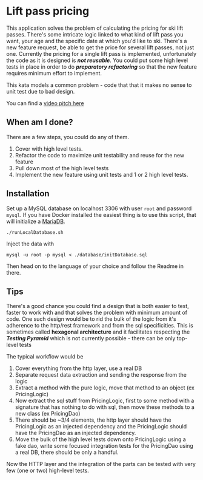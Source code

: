 # Lift pass pricing

This application solves the problem of calculating the pricing for ski lift passes.
There's some intricate logic linked to what kind of lift pass you want, your age
and the specific date at which you'd like to ski. There's a new feature request,
be able to get the price for several lift passes, not just one. Currently the pricing
for a single lift pass is implemented, unfortunately the code as it is designed
is ***not reusable***.
You could put some high level tests in place in order to do ***preparatory refactoring***
so that the new feature requires minimum effort to implement.

This kata models a common problem - code that that it makes no sense to unit test due to bad design.

You can find a [video pitch here](http://youtube.com/watch?v=-gSyD60WAvc)

## When am I done?

There are a few steps, you could do any of them.

1. Cover with high level tests.
1. Refactor the code to maximize unit testability and reuse for the new feature
1. Pull down most of the high level tests
1. Implement the new feature using unit tests and 1 or 2 high level tests.

## Installation

Set up a MySQL database on localhost 3306 with user `root` and password `mysql`.
If you have Docker installed the easiest thing is to use this script, that will initialize a [MariaDB](https://mariadb.org/).

    ./runLocalDatabase.sh

Inject the data with

    mysql -u root -p mysql < ./database/initDatabase.sql

Then head on to the language of your choice and follow the Readme in there.

## Tips

There's a good chance you could find a design that is both easier to test, faster to
work with and that solves the problem with minimum amount of code. One such design
would be to rid the bulk of the logic from it's adherence to the http/rest framework
and from the sql specificities. This is sometimes called **hexagonal architecture**
and it facilitates respecting the ***Testing Pyramid*** which is not currently
possible - there can be only top-level tests

The typical workflow would be

1. Cover everything from the http layer, use a real DB
1. Separate request data extraction and sending the response from the logic
1. Extract a method with the pure logic, move that method to an object (ex PricingLogic)
1. Now extract the sql stuff from PricingLogic, first to some method with a signature that has nothing to do with sql, then move these methods to a new class (ex PricingDao)
1. There should be ~3/4 elements, the http layer should have the PricingLogic as an injected dependency and the PricingLogic should have the PricingDao as an injected dependency.
1. Move the bulk of the high level tests down onto PricingLogic using a fake dao, write some focused integration tests for the PricingDao using a real DB, there should be only a handful.

Now the HTTP layer and the integration of the parts can be tested with very few (one or two) high-level tests.
